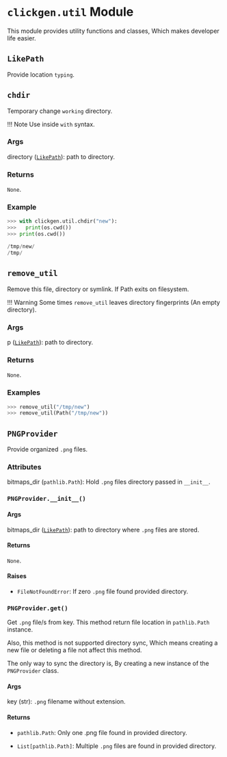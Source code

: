 # `clickgen.util` Module

This module provides utility functions and classes, Which makes developer life easier.

<!-- Typing Constant -->

## `LikePath`

Provide location `typing`.

<!-- Context Managers  -->

## `chdir`

Temporary change `working` directory.

!!! Note
    Use inside `with` syntax.

### Args

directory ([`LikePath`](#likepath)): path to directory.

### Returns

`None`.

### Example

```python
>>> with clickgen.util.chdir("new"):
>>>   print(os.cwd())
>>> print(os.cwd())

/tmp/new/
/tmp/
```

<!-- Functions -->

## `remove_util`

Remove this file, directory or symlink. If Path exits on filesystem.

!!! Warning
    Some times `remove_util` leaves directory fingerprints (An empty directory).

### Args

p ([`LikePath`](#likepath)): path to directory.

### Returns

`None`.

### Examples

```python
>>> remove_util("/tmp/new")
>>> remove_util(Path("/tmp/new"))
```

<!-- Classes -->

## `PNGProvider`

Provide organized `.png` files.

### Attributes

bitmaps_dir (`pathlib.Path`): Hold `.png` files directory passed in `__init__`.

### `PNGProvider.__init__()`

#### Args

bitmaps_dir ([`LikePath`](#likepath)): path to directory where `.png` files are stored.

#### Returns

`None`.

#### Raises

- `FileNotFoundError`: If zero `.png` file found provided directory.

### `PNGProvider.get()`

Get `.png` file/s from key.
This method return file location in `pathlib.Path` instance.

Also, this method is not supported directory sync, Which means creating a new file or deleting a file not affect this method.

The only way to sync the directory is, By creating a new instance of the `PNGProvider` class.

#### Args

key (str): `.png` filename without extension.

#### Returns

- `pathlib.Path`: Only one .png file found in provided directory.

- `List[pathlib.Path]`: Multiple `.png` files are found in provided directory.
